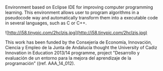 Environment based on Eclipse IDE for improving computer programming learning. This environment allows user to program algorithms in a pseudocode way and automatically transform them into a executable code in several languages, such as C or C++.

![http://i58.tinypic.com/2hclzjs.jpg](http://i58.tinypic.com/2hclzjs.jpg)

This work has been funded by the Consejería de Economía, Innovación, Ciencia y Empleo de la Junta de Andalucía thought the University of Cadiz Innovation in Education 2013/14 programme, project "Desarrollo y evaluación de un entorno para la mejora del aprendizaje de la programación" ((ref. AAA\_14\_012).